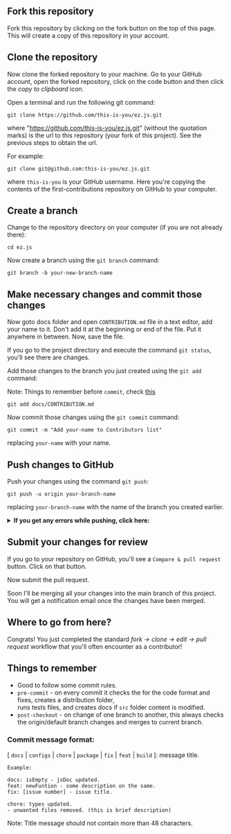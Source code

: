 ## Fork this repository

Fork this repository by clicking on the fork button on the top of this page.
This will create a copy of this repository in your account.

## Clone the repository

Now clone the forked repository to your machine. Go to your GitHub account, open the forked repository, click on the code button and then click the _copy to clipboard_ icon.

Open a terminal and run the following git command:

```
git clone https://github.com/this-is-you/ez.js.git
```

where "https://github.com/this-is-you/ez.js.git" (without the quotation marks) is the url to this repository (your fork of this project). See the previous steps to obtain the url.

For example:

```
git clone git@github.com:this-is-you/ez.js.git
```

where `this-is-you` is your GitHub username. Here you're copying the contents of the first-contributions repository on GitHub to your computer.

## Create a branch

Change to the repository directory on your computer (if you are not already there):

```
cd ez.js
```

Now create a branch using the `git branch` command:

```
git branch -b your-new-branch-name
```

## Make necessary changes and commit those changes

Now goto docs folder and open `CONTRIBUTION.md` file in a text editor, add your name to it. Don't add it at the beginning or end of the file. Put it anywhere in between. Now, save the file.

If you go to the project directory and execute the command `git status`, you'll see there are changes.

Add those changes to the branch you just created using the `git add` command:

Note: Things to remember before `commit`, check [this](https://github.com/bhaireshm/ez.js/blob/master/docs/CONTRIBUTION.md#things-to-remember)

```
git add docs/CONTRIBUTION.md
```

Now commit those changes using the `git commit` command:

```
git commit -m "Add your-name to Contributors list"
```

replacing `your-name` with your name.

## Push changes to GitHub

Push your changes using the command `git push`:

```
git push -u origin your-branch-name
```

replacing `your-branch-name` with the name of the branch you created earlier.

<details>
<summary> <strong>If you get any errors while pushing, click here:</strong> </summary>

- ### Authentication Error
     <pre>remote: Support for password authentication was removed on August 13, 2021. Please use a personal access token instead.
  remote: Please see https://github.blog/2020-12-15-token-authentication-requirements-for-git-operations/ for more information.
  fatal: Authentication failed for 'https://github.com/<your-username>/first-contributions.git/'</pre>
  Go to [GitHub's tutorial](https://docs.github.com/en/authentication/connecting-to-github-with-ssh/adding-a-new-ssh-key-to-your-github-account) on generating and configuring an SSH key to your account.

</details>

## Submit your changes for review

If you go to your repository on GitHub, you'll see a `Compare & pull request` button. Click on that button.

Now submit the pull request.

Soon I'll be merging all your changes into the main branch of this project. You will get a notification email once the changes have been merged.

## Where to go from here?

Congrats! You just completed the standard _fork -> clone -> edit -> pull request_ workflow that you'll often encounter as a contributor!

## Things to remember

- Good to follow some commit rules.
- `pre-commit` - on every commit it checks the for the code format and fixes,
  creates a distribution folder, <br>runs tests files, and creates docs if `src` folder content is modified.
- `post-checkout` - on change of one branch to another, this always checks the origin/default branch changes and merges to current branch.

### Commit message format:

[ `docs` | `configs` | `chore` | `package` | `fix` | `feat` | `build` ]: message title.

```
Example:

docs: isEmpty - jsDoc updated.
feat: newFuntion - some description on the same.
fix: [issue number] - issue title.

chore: types updated.
- unwanted files removed. (this is brief description)
```

Note: Title message should not contain more than 48 characters.
